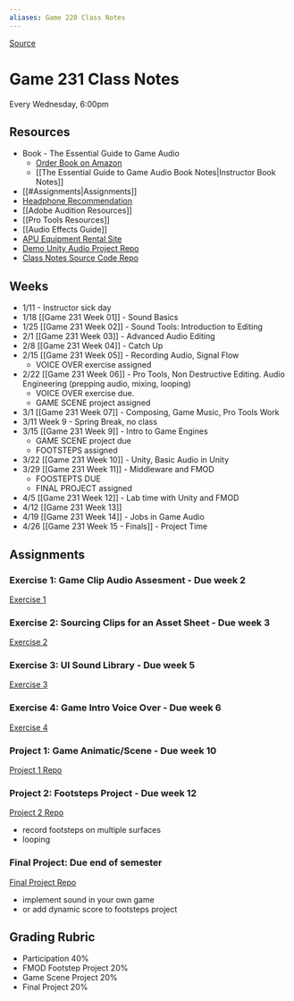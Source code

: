 ```yaml
---
aliases: Game 220 Class Notes
---
```

[Source](https://github.com/nharsch/Game-220)

# Game 231 Class Notes
Every Wednesday, 6:00pm

## Resources
- Book - The Essential Guide to Game Audio
	- [Order Book on Amazon](https://www.amazon.com/Essential-Guide-Game-Audio-Practice/dp/041570670X/ref=sr_1_1?crid=3IGE5UH8X6O3G&keywords=the+essential+guide+to+game+audio&qid=1642484714&sprefix=the+essential+guide+to+game+aud%2Caps%2C199&sr=8-1)
	- [[The Essential Guide to Game Audio Book Notes|Instructor Book Notes]]
- [[#Assignments|Assignments]]
- [Headphone Recommendation](https://www.amazon.com/Audio-Technica-ATH-M20x-Professional-Monitor-Headphones/dp/B00HVLUR18/ref=sr_1_4?crid=2C2M7AJUMIX7&keywords=audio+technica&qid=1642132525&sprefix=audio+technica%2Caps%2C312&sr=8-4)
- [[Adobe Audition Resources]]
- [[Pro Tools Resources]]
- [[Audio Effects Guide]]
- [APU Equipment Rental Site](https://www.apu.edu/vpa/cinematicarts/equipmentfacilities)
- [Demo Unity Audio Project Repo](https://github.com/APUGames/game-220-unity-audio-intro)
- [Class Notes Source Code Repo](https://github.com/nharsch/Game-231)

## Weeks
- 1/11  - Instructor sick day
- 1/18 [[Game 231 Week 01]] - Sound Basics
- 1/25 [[Game 231 Week 02]] - Sound Tools: Introduction to Editing
- 2/1 [[Game 231 Week 03]] - Advanced Audio Editing
- 2/8 [[Game 231 Week 04]] - Catch Up
- 2/15 [[Game 231 Week 05]] - Recording Audio, Signal Flow
	- VOICE OVER exercise assigned
- 2/22 [[Game 231 Week 06]] - Pro Tools, Non Destructive Editing. Audio Engineering (prepping audio, mixing, looping)
	- VOICE OVER exercise due. 
	- GAME SCENE project assigned
- 3/1 [[Game 231 Week 07]] - Composing, Game Music, Pro Tools Work
- 3/11 Week 9 - Spring Break, no class
- 3/15 [[Game 231 Week 9]] - Intro to Game Engines
	- GAME SCENE project due
	- FOOTSTEPS assigned
- 3/22 [[Game 231 Week 10]] - Unity, Basic Audio in Unity
- 3/29 [[Game 231 Week 11]] - Middleware and FMOD
	- FOOSTEPTS DUE
	- FINAL PROJECT assigned
- 4/5 [[Game 231 Week 12]] - Lab time with Unity and FMOD 
- 4/12 [[Game 231 Week 13]]
- 4/19  [[Game 231 Week 14]] - Jobs in Game Audio
- 4/26 [[Game 231 Week 15 - Finals]] - Project Time

## Assignments
### Exercise 1: Game Clip Audio Assesment - Due week 2 
[Exercise 1](https://canvas.apu.edu/courses/45722/assignments/798498)

### Exercise 2: Sourcing Clips for an Asset Sheet - Due week 3
[Exercise 2](https://canvas.apu.edu/courses/45722/assignments/798500)

### Exercise 3: UI Sound Library  - Due week 5
[Exercise 3](https://canvas.apu.edu/courses/45722/assignments/798501)
 
### Exercise 4: Game Intro Voice Over - Due week 6
[Exercise 4](https://canvas.apu.edu/courses/45722/assignments/805177)

### Project 1: Game Animatic/Scene - Due week 10
[Project 1 Repo](https://github.com/APUGames/Game-220-Project-1)

### Project 2: Footsteps Project - Due week 12
[Project 2 Repo](https://github.com/APUGames/Game-220-Project-2-Footsteps)
  - record footsteps on multiple surfaces
  - looping
  
### Final Project: Due end of semester
[Final Project Repo](https://github.com/APUGames/Game-220-Final-Project)
- implement sound in your own game
- or add dynamic score to footsteps project

## Grading Rubric
- Participation 40%
- FMOD Footstep Project 20%
- Game Scene Project 20%
- Final Project 20%
